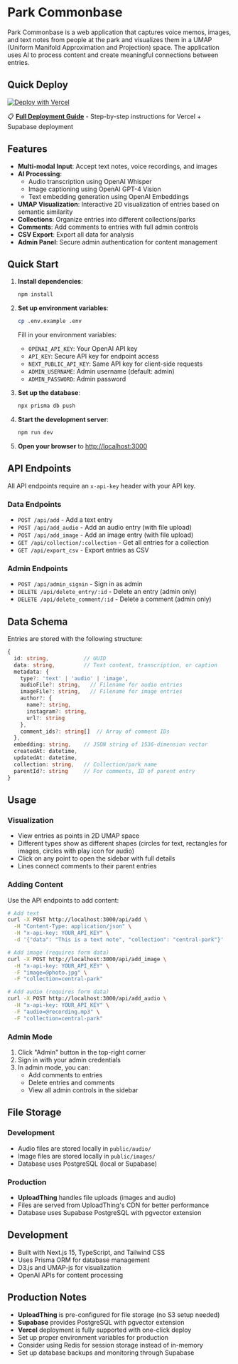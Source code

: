 # Park Commonbase

Park Commonbase is a web application that captures voice memos, images, and text notes from people at the park and visualizes them in a UMAP (Uniform Manifold Approximation and Projection) space. The application uses AI to process content and create meaningful connections between entries.

## Quick Deploy

[![Deploy with Vercel](https://vercel.com/button)](https://vercel.com/new/clone?repository-url=https%3A%2F%2Fgithub.com%2Fyour-username%2Fpark-commonbase&env=DATABASE_URL,OPENAI_API_KEY,API_KEY,NEXT_PUBLIC_API_KEY,ADMIN_USERNAME,ADMIN_PASSWORD&envDescription=Configure%20your%20database%20and%20API%20keys&envLink=https%3A%2F%2Fgithub.com%2Fyour-username%2Fpark-commonbase%2Fblob%2Fmain%2FDEPLOYMENT.md&demo-title=Park%20Commonbase&demo-description=AI-powered%20knowledge%20management%20for%20communities)

📋 **[Full Deployment Guide](DEPLOYMENT.md)** - Step-by-step instructions for Vercel + Supabase deployment

## Features

- **Multi-modal Input**: Accept text notes, voice recordings, and images
- **AI Processing**:
  - Audio transcription using OpenAI Whisper
  - Image captioning using OpenAI GPT-4 Vision
  - Text embedding generation using OpenAI Embeddings
- **UMAP Visualization**: Interactive 2D visualization of entries based on semantic similarity
- **Collections**: Organize entries into different collections/parks
- **Comments**: Add comments to entries with full admin controls
- **CSV Export**: Export all data for analysis
- **Admin Panel**: Secure admin authentication for content management

## Quick Start

1. **Install dependencies**:
   ```bash
   npm install
   ```

2. **Set up environment variables**:
   ```bash
   cp .env.example .env
   ```

   Fill in your environment variables:
   - `OPENAI_API_KEY`: Your OpenAI API key
   - `API_KEY`: Secure API key for endpoint access
   - `NEXT_PUBLIC_API_KEY`: Same API key for client-side requests
   - `ADMIN_USERNAME`: Admin username (default: admin)
   - `ADMIN_PASSWORD`: Admin password

3. **Set up the database**:
   ```bash
   npx prisma db push
   ```

4. **Start the development server**:
   ```bash
   npm run dev
   ```

5. **Open your browser** to [http://localhost:3000](http://localhost:3000)

## API Endpoints

All API endpoints require an `x-api-key` header with your API key.

### Data Endpoints
- `POST /api/add` - Add a text entry
- `POST /api/add_audio` - Add an audio entry (with file upload)
- `POST /api/add_image` - Add an image entry (with file upload)
- `GET /api/collection/:collection` - Get all entries for a collection
- `GET /api/export_csv` - Export entries as CSV

### Admin Endpoints
- `POST /api/admin_signin` - Sign in as admin
- `DELETE /api/delete_entry/:id` - Delete an entry (admin only)
- `DELETE /api/delete_comment/:id` - Delete a comment (admin only)

## Data Schema

Entries are stored with the following structure:

```typescript
{
  id: string,           // UUID
  data: string,         // Text content, transcription, or caption
  metadata: {
    type?: 'text' | 'audio' | 'image',
    audioFile?: string,   // Filename for audio entries
    imageFile?: string,   // Filename for image entries
    author?: {
      name?: string,
      instagram?: string,
      url?: string
    },
    comment_ids?: string[]  // Array of comment IDs
  },
  embedding: string,    // JSON string of 1536-dimension vector
  createdAt: datetime,
  updatedAt: datetime,
  collection: string,   // Collection/park name
  parentId?: string     // For comments, ID of parent entry
}
```

## Usage

### Visualization
- View entries as points in 2D UMAP space
- Different types show as different shapes (circles for text, rectangles for images, circles with play icon for audio)
- Click on any point to open the sidebar with full details
- Lines connect comments to their parent entries

### Adding Content
Use the API endpoints to add content:

```bash
# Add text
curl -X POST http://localhost:3000/api/add \
  -H "Content-Type: application/json" \
  -H "x-api-key: YOUR_API_KEY" \
  -d '{"data": "This is a text note", "collection": "central-park"}'

# Add image (requires form data)
curl -X POST http://localhost:3000/api/add_image \
  -H "x-api-key: YOUR_API_KEY" \
  -F "image=@photo.jpg" \
  -F "collection=central-park"

# Add audio (requires form data)
curl -X POST http://localhost:3000/api/add_audio \
  -H "x-api-key: YOUR_API_KEY" \
  -F "audio=@recording.mp3" \
  -F "collection=central-park"
```

### Admin Mode
1. Click "Admin" button in the top-right corner
2. Sign in with your admin credentials
3. In admin mode, you can:
   - Add comments to entries
   - Delete entries and comments
   - View all admin controls in the sidebar

## File Storage

### Development
- Audio files are stored locally in `public/audio/`
- Image files are stored locally in `public/images/`
- Database uses PostgreSQL (local or Supabase)

### Production
- **UploadThing** handles file uploads (images and audio)
- Files are served from UploadThing's CDN for better performance
- Database uses Supabase PostgreSQL with pgvector extension

## Development

- Built with Next.js 15, TypeScript, and Tailwind CSS
- Uses Prisma ORM for database management
- D3.js and UMAP-js for visualization
- OpenAI APIs for content processing

## Production Notes

- **UploadThing** is pre-configured for file storage (no S3 setup needed)
- **Supabase** provides PostgreSQL with pgvector extension
- **Vercel** deployment is fully supported with one-click deploy
- Set up proper environment variables for production
- Consider using Redis for session storage instead of in-memory
- Set up database backups and monitoring through Supabase